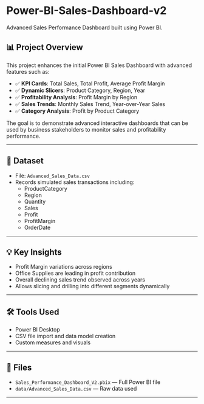 # Power-BI-Sales-Dashboard-v2

Advanced Sales Performance Dashboard built using Power BI.

## 📊 Project Overview

This project enhances the initial Power BI Sales Dashboard with advanced features such as:

- ✅ **KPI Cards**: Total Sales, Total Profit, Average Profit Margin
- ✅ **Dynamic Slicers**: Product Category, Region, Year
- ✅ **Profitability Analysis**: Profit Margin by Region
- ✅ **Sales Trends**: Monthly Sales Trend, Year-over-Year Sales
- ✅ **Category Analysis**: Profit by Product Category

The goal is to demonstrate advanced interactive dashboards that can be used by business stakeholders to monitor sales and profitability performance.

---

## 💾 Dataset

- File: `Advanced_Sales_Data.csv`
- Records simulated sales transactions including:
  - ProductCategory
  - Region
  - Quantity
  - Sales
  - Profit
  - ProfitMargin
  - OrderDate

---

## 💡 Key Insights

- Profit Margin variations across regions
- Office Supplies are leading in profit contribution
- Overall declining sales trend observed across years
- Allows slicing and drilling into different segments dynamically

---

## 🛠 Tools Used

- Power BI Desktop
- CSV file import and data model creation
- Custom measures and visuals

---

## 🔗 Files

- `Sales_Performance_Dashboard_V2.pbix` — Full Power BI file
- `data/Advanced_Sales_Data.csv` — Raw data used

---

